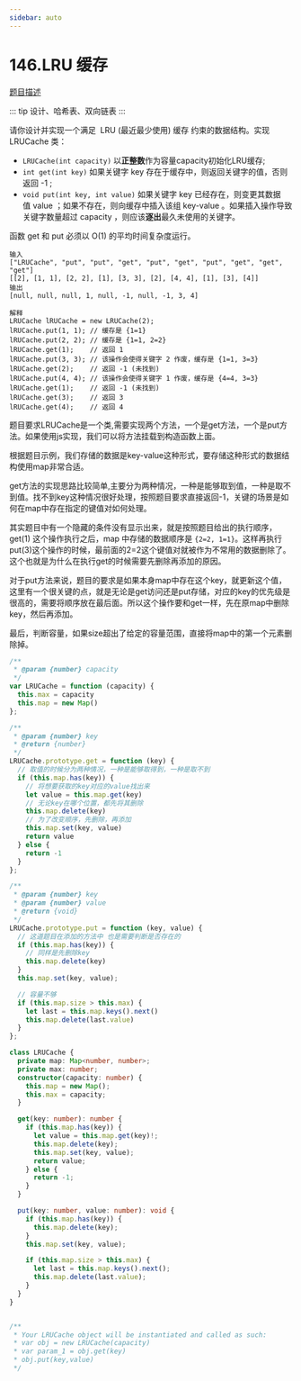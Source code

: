 ```yaml
---
sidebar: auto
---
```


# 146.LRU 缓存
[题目描述](https://leetcode.cn/problems/lru-cache/)

::: tip
设计、哈希表、双向链表
:::

请你设计并实现一个满足  LRU (最近最少使用) 缓存 约束的数据结构。实现 LRUCache 类：
- `LRUCache(int capacity)` 以**正整数**作为容量capacity初始化LRU缓存;
- `int get(int key)` 如果关键字 key 存在于缓存中，则返回关键字的值，否则返回 -1 ;
- `void put(int key, int value)` 如果关键字 key 已经存在，则变更其数据值 value ；如果不存在，则向缓存中插入该组 key-value 。如果插入操作导致关键字数量超过 capacity ，则应该**逐出**最久未使用的关键字。

函数 get 和 put 必须以 O(1) 的平均时间复杂度运行。

```
输入
["LRUCache", "put", "put", "get", "put", "get", "put", "get", "get", "get"]
[[2], [1, 1], [2, 2], [1], [3, 3], [2], [4, 4], [1], [3], [4]]
输出
[null, null, null, 1, null, -1, null, -1, 3, 4]

解释
LRUCache lRUCache = new LRUCache(2);
lRUCache.put(1, 1); // 缓存是 {1=1}
lRUCache.put(2, 2); // 缓存是 {1=1, 2=2}
lRUCache.get(1);    // 返回 1
lRUCache.put(3, 3); // 该操作会使得关键字 2 作废，缓存是 {1=1, 3=3}
lRUCache.get(2);    // 返回 -1 (未找到)
lRUCache.put(4, 4); // 该操作会使得关键字 1 作废，缓存是 {4=4, 3=3}
lRUCache.get(1);    // 返回 -1 (未找到)
lRUCache.get(3);    // 返回 3
lRUCache.get(4);    // 返回 4
```


题目要求LRUCache是一个类,需要实现两个方法，一个是get方法，一个是put方法。如果使用js实现，我们可以将方法挂载到构造函数上面。

根据题目示例，我们存储的数据是key-value这种形式，要存储这种形式的数据结构使用map非常合适。

get方法的实现思路比较简单,主要分为两种情况，一种是能够取到值，一种是取不到值。找不到key这种情况很好处理，按照题目要求直接返回-1，关键的场景是如何在map中存在指定的键值对如何处理。

其实题目中有一个隐藏的条件没有显示出来，就是按照题目给出的执行顺序，get(1) 这个操作执行之后，map 中存储的数据顺序是 `{2=2, 1=1}`。这样再执行put(3)这个操作的时候，最前面的2=2这个键值对就被作为不常用的数据删除了。 这个也就是为什么在执行get的时候需要先删除再添加的原因。

对于put方法来说，题目的要求是如果本身map中存在这个key，就更新这个值，这里有一个很关键的点，就是无论是get访问还是put存储，对应的key的优先级是很高的，需要将顺序放在最后面。所以这个操作要和get一样，先在原map中删除key，然后再添加。

最后，判断容量，如果size超出了给定的容量范围，直接将map中的第一个元素删除掉。

```javascript
/**
 * @param {number} capacity
 */
var LRUCache = function (capacity) {
  this.max = capacity
  this.map = new Map()
};

/** 
 * @param {number} key
 * @return {number}
 */
LRUCache.prototype.get = function (key) {
  // 取值的时候分为两种情况，一种是能够取得到，一种是取不到
  if (this.map.has(key)) {
    // 将想要获取的key对应的value找出来
    let value = this.map.get(key)
    // 无论key在哪个位置，都先将其删除
    this.map.delete(key)
    // 为了改变顺序，先删除，再添加
    this.map.set(key, value)
    return value
  } else {
    return -1
  }
};

/** 
 * @param {number} key 
 * @param {number} value
 * @return {void}
 */
LRUCache.prototype.put = function (key, value) {
  // 这道题目在添加的方法中 也是需要判断是否存在的
  if (this.map.has(key)) {
    // 同样是先删除key
    this.map.delete(key)
  }
  this.map.set(key, value);

  // 容量不够
  if (this.map.size > this.max) {
    let last = this.map.keys().next()
    this.map.delete(last.value)
  }
};
```

```typescript
class LRUCache {
  private map: Map<number, number>;
  private max: number;
  constructor(capacity: number) {
    this.map = new Map();
    this.max = capacity;
  }

  get(key: number): number {
    if (this.map.has(key)) {
      let value = this.map.get(key)!;
      this.map.delete(key);
      this.map.set(key, value);
      return value;
    } else {
      return -1;
    }
  }

  put(key: number, value: number): void {
    if (this.map.has(key)) {
      this.map.delete(key);
    }
    this.map.set(key, value);

    if (this.map.size > this.max) {
      let last = this.map.keys().next();
      this.map.delete(last.value);
    }
  }
}


/**
 * Your LRUCache object will be instantiated and called as such:
 * var obj = new LRUCache(capacity)
 * var param_1 = obj.get(key)
 * obj.put(key,value)
 */
```


